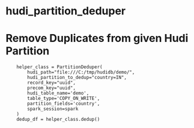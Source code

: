 # hudi_partition_deduper
# Remove Duplicates from given Hudi Partition 
```
    helper_class = PartitionDeduper(
        hudi_path="file:///C:/tmp/hudidb/demo/",
        hudi_partition_to_dedup="country=IN",
        record_key="uuid",
        precom_key="uuid",
        hudi_table_name='demo',
        table_type='COPY_ON_WRITE',
        partition_fields='country',
        spark_session=spark
    )
    dedup_df = helper_class.dedup()

```
